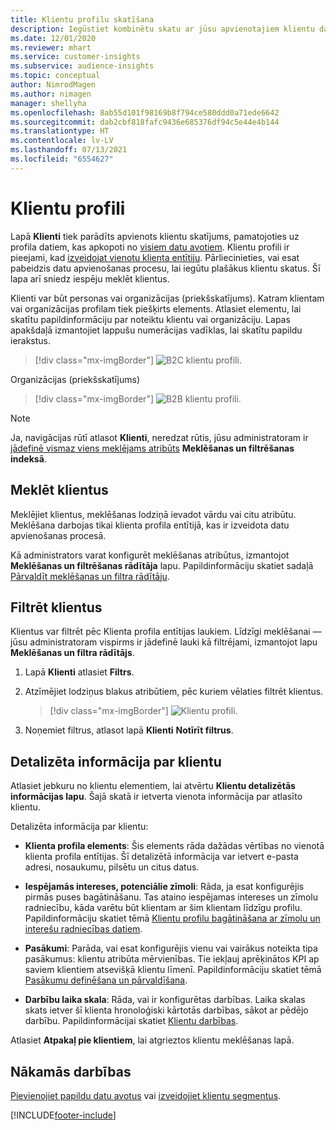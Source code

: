 ```yaml
---
title: Klientu profilu skatīšana
description: Iegūstiet kombinētu skatu ar jūsu apvienotajiem klientu datiem.
ms.date: 12/01/2020
ms.reviewer: mhart
ms.service: customer-insights
ms.subservice: audience-insights
ms.topic: conceptual
author: NimrodMagen
ms.author: nimagen
manager: shellyha
ms.openlocfilehash: 8ab55d101f98169b8f794ce580ddd0a71ede6642
ms.sourcegitcommit: dab2cbf818fafc9436e685376df94c5e44e4b144
ms.translationtype: HT
ms.contentlocale: lv-LV
ms.lasthandoff: 07/13/2021
ms.locfileid: "6554627"
---
```

# <a name="customer-profiles"></a>Klientu profili

Lapā **Klienti** tiek parādīts apvienots klientu skatījums, pamatojoties uz profila datiem, kas apkopoti no [visiem datu avotiem](data-sources.md). Klientu profili ir pieejami, kad [izveidojat vienotu klienta entītiju](data-unification.md). Pārliecinieties, vai esat pabeidzis datu apvienošanas procesu, lai iegūtu plašākus klientu skatus. Šī lapa arī sniedz iespēju meklēt klientus.

Klienti var būt personas vai organizācijas (priekšskatījums). Katram klientam vai organizācijas profilam tiek piešķirts elements. Atlasiet elementu, lai skatītu papildinformāciju par noteiktu klientu vai organizāciju. Lapas apakšdaļā izmantojiet lappušu numerācijas vadīklas, lai skatītu papildu ierakstus.

> [!div class="mx-imgBorder"] 
> ![B2C klientu profili.](media/profiles-customers.png "B2C klienta profili")

Organizācijas (priekšskatījums)
> [!div class="mx-imgBorder"] 
> ![B2B klientu profili.](media/profile-customers-b2b.png "B2B klienta profili")

> [!NOTE]
> Ja, navigācijas rūtī atlasot **Klienti**, neredzat rūtis, jūsu administratoram ir [jādefinē vismaz viens meklējams atribūts](search-filter-index.md) **Meklēšanas un filtrēšanas indeksā**.

## <a name="search-for-customers"></a>Meklēt klientus

Meklējiet klientus, meklēšanas lodziņā ievadot vārdu vai citu atribūtu. Meklēšana darbojas tikai klienta profila entītijā, kas ir izveidota datu apvienošanas procesā.

Kā administrators varat konfigurēt meklēšanas atribūtus, izmantojot **Meklēšanas un filtrēšanas rādītāja** lapu. Papildinformāciju skatiet sadaļā [Pārvaldīt meklēšanas un filtra rādītāju](search-filter-index.md).

## <a name="filter-customers"></a>Filtrēt klientus

Klientus var filtrēt pēc Klienta profila entītijas laukiem. Līdzīgi meklēšanai — jūsu administratoram vispirms ir jādefinē lauki kā filtrējami, izmantojot lapu **Meklēšanas un filtra rādītājs**.

1. Lapā **Klienti** atlasiet **Filtrs**.

2. Atzīmējiet lodziņus blakus atribūtiem, pēc kuriem vēlaties filtrēt klientus.

   > [!div class="mx-imgBorder"] 
   > ![Klientu profili.](media/profiles-customers3.png "Klientu profili")

3. Noņemiet filtrus, atlasot lapā **Klienti** **Notīrīt filtrus**.

##  <a name="customer-details-page"></a>Detalizēta informācija par klientu

Atlasiet jebkuru no klientu elementiem, lai atvērtu **Klientu detalizētās informācijas lapu**. Šajā skatā ir ietverta vienota informācija par atlasīto klientu.

Detalizēta informācija par klientu:

-   **Klienta profila elements**: Šis elements rāda dažādas vērtības no vienotā klienta profila entītijas. Šī detalizētā informācija var ietvert e-pasta adresi, nosaukumu, pilsētu un citus datus. 

-   **Iespējamās intereses, potenciālie zīmoli**: Rāda, ja esat konfigurējis pirmās puses bagātināšanu. Tas ataino iespējamas intereses un zīmolu radniecību, kāda varētu būt klientam ar šim klientam līdzīgu profilu. Papildinformāciju skatiet tēmā [Klientu profilu bagātināšana ar zīmolu un interešu radniecības datiem](enrichment-microsoft.md).

-   **Pasākumi**: Parāda, vai esat konfigurējis vienu vai vairākus noteikta tipa pasākumus: klientu atribūta mērvienības. Tie iekļauj aprēķinātos KPI ap saviem klientiem atsevišķā klientu līmenī. Papildinformāciju skatiet tēmā [Pasākumu definēšana un pārvaldīšana](measures.md).

-   **Darbību laika skala**: Rāda, vai ir konfigurētas darbības. Laika skalas skats ietver šī klienta hronoloģiski kārtotās darbības, sākot ar pēdējo darbību. Papildinformācijai skatiet [Klientu darbības](activities.md).

Atlasiet **Atpakaļ pie klientiem**, lai atgrieztos klientu meklēšanas lapā.

## <a name="next-steps"></a>Nākamās darbības

[Pievienojiet papildu datu avotus](data-sources.md) vai [izveidojiet klientu segmentus](segments.md).


[!INCLUDE[footer-include](../includes/footer-banner.md)]
